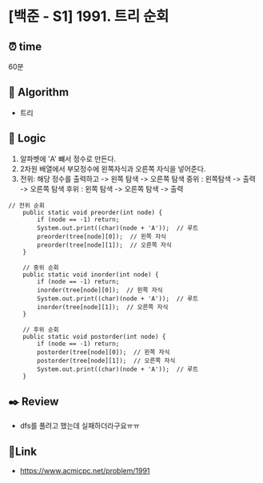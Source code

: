 # [백준 - S1] 1991. 트리 순회
 
## ⏰  **time**
60분

## :pushpin: **Algorithm**
- 트리

## :round_pushpin: **Logic**
1. 알파벳에 'A' 뺴서 정수로 만든다.
2. 2차원 배열에서 부모정수에 왼쪽자식과 오른쪽 자식을 넣어준다.
3. 전위: 해당 정수를 출력하고 -> 왼쪽 탐색 -> 오른쪽 탐색
   중위 : 왼쪽탐색 -> 출력 -> 오른쪽 탐색
   후위 : 왼쪽 탐색 -> 오른쪽 탐색 -> 출력
   
```#java
// 전위 순회
    public static void preorder(int node) {
        if (node == -1) return;
        System.out.print((char)(node + 'A'));  // 루트
        preorder(tree[node][0]);  // 왼쪽 자식
        preorder(tree[node][1]);  // 오른쪽 자식
    }

    // 중위 순회
    public static void inorder(int node) {
        if (node == -1) return;
        inorder(tree[node][0]);  // 왼쪽 자식
        System.out.print((char)(node + 'A'));  // 루트
        inorder(tree[node][1]);  // 오른쪽 자식
    }

    // 후위 순회
    public static void postorder(int node) {
        if (node == -1) return;
        postorder(tree[node][0]);  // 왼쪽 자식
        postorder(tree[node][1]);  // 오른쪽 자식
        System.out.print((char)(node + 'A'));  // 루트
    }
```
## :black_nib: **Review**

- dfs를 풀려고 했는데 실패하더라구요ㅠㅠ

## 📡**Link**

- https://www.acmicpc.net/problem/1991
  
